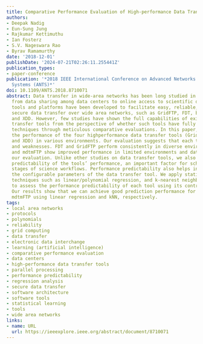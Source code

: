 ```yaml
---
title: Comparative Performance Evaluation of High-performance Data Transfer Tools
authors:
- Deepak Nadig
- Eun-Sung Jung
- Rajkumar Kettimuthu
- Ian Fosterz
- S.V. Nageswara Rao
- Byrav Ramamurthy
date: '2018-12-01'
publishDate: '2024-07-21T02:26:11.255441Z'
publication_types:
- paper-conference
publication: '*2018 IEEE International Conference on Advanced Networks and Telecommunications
  Systems (ANTS)*'
doi: 10.1109/ANTS.2018.8710071
abstract: Data transfer in wide-area networks has been long studied in different contexts,
  from data sharing among data centers to online access to scientific data. Many software
  tools and platforms have been developed to facilitate easy, reliable, fast, and
  secure data transfer over wide area networks, such as GridFTP, FDT, bbcp, mdtmFTP,
  and XDD. However, few studies have shown the full capabilities of existing data
  transfer tools from the perspective of whether such tools have fully adopted state-of-the-art
  techniques through meticulous comparative evaluations. In this paper, we evaluate
  the performance of the four highperformance data transfer tools (GridFTP, FDT, mdtmFTP,
  and XDD) in various environments. Our evaluation suggests that each tool has strengths
  and weaknesses. FDT and GridFTP perform consistently in diverse environments. XDD
  and mdtmFTP show improved performance in limited environments and datasets during
  our evaluation. Unlike other studies on data transfer tools, we also evaluate the
  predictability of the tools’ performance, an important factor for scheduling different
  stages of science workflows. Performance predictability also helps in (auto)tuning
  the configurable parameters of the data transfer tool. We apply statistical learning
  techniques such as linear/polynomial regression, and k-nearest neighbors (kNN),
  to assess the performance predictability of each tool using its control parameters.
  Our results show that we can achieve good prediction performance for GridFTP and
  mdtmFTP using linear regression and kNN, respectively.
tags:
- local area networks
- protocols
- polynomials
- reliability
- grid computing
- data transfer
- electronic data interchange
- learning (artificial intelligence)
- comparative performance evaluation
- data centers
- high-performance data transfer tools
- parallel processing
- performance predictability
- regression analysis
- secure data transfer
- software architecture
- software tools
- statistical learning
- tools
- wide area networks
links:
- name: URL
  url: https://ieeexplore.ieee.org/abstract/document/8710071
---
```

